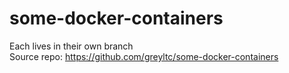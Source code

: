 # some-docker-containers
Each lives in their own branch  
Source repo: https://github.com/greyltc/some-docker-containers
